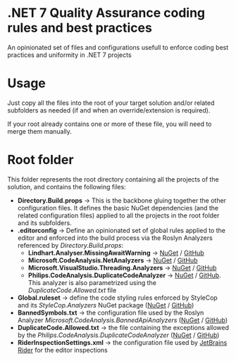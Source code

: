 # .NET 7 Quality Assurance coding rules and best practices
An opinionated set of files and configurations usefull to enforce coding best practices and uniformity in .NET 7 projects

# Usage
Just copy all the files into the root of your target solution and/or related subfolders as needed (if and when an override/extension is required).

If your root already contains one or more of these file, you will need to merge them manually.


# Root folder
This folder represents the root directory containing all the projects of the solution, and contains the following files:

- **Directory.Build.props** → This is the backbone gluing together the other configuration files. It defines the basic NuGet dependencies (and the related configuration files) applied to all the projects in the root folder and its subfolders. 
- **.editorconfig** → Define an opinionated set of global rules applied to the editor and enforced into the build process via the Roslyn Analyzers referenced by _Directory.Build.props_:
  - **Lindhart.Analyser.MissingAwaitWarning** → [NuGet](https://www.nuget.org/packages/Lindhart.Analyser.MissingAwaitWarning/) / [GitHub](https://github.com/ykoksen/unused-task-warning)
  - **Microsoft.CodeAnalysis.NetAnalyzers** → [NuGet](https://www.nuget.org/packages/Microsoft.CodeAnalysis.NetAnalyzers/) / [GitHub](https://github.com/dotnet/roslyn-analyzers)
  - **Microsoft.VisualStudio.Threading.Analyzers** → [NuGet](https://www.nuget.org/packages/Microsoft.VisualStudio.Threading.Analyzers/) / [GitHub](https://github.com/Microsoft/vs-threading)
  - **Philips.CodeAnalysis.DuplicateCodeAnalyzer** → [NuGet](https://www.nuget.org/packages/Philips.CodeAnalysis.DuplicateCodeAnalyzer/) / [GitHub](https://github.com/philips-software/roslyn-analyzers). This analyzer is also parametrized using the _DuplicateCode.Allowed.txt_ file
- **Global.ruleset** → define the code styling rules enforced by StyleCop and its _StyleCop.Analyzers_ NuGet package ([NuGet](https://www.nuget.org/packages/StyleCop.Analyzers/) / [GitHub](https://github.com/DotNetAnalyzers/StyleCopAnalyzers))
- **BannedSymbols.txt** → the configuration file used by the Roslyn Analyzer _Microsoft.CodeAnalysis.BannedApiAnalyzers_ ([NuGet](https://www.nuget.org/packages/Microsoft.CodeAnalysis.BannedApiAnalyzers/) / [GitHub](https://github.com/dotnet/roslyn-analyzers))
- **DuplicateCode.Allowed.txt** → the file containing the exceptions allowed by the _Philips.CodeAnalysis.DuplicateCodeAnalyzer_ ([NuGet](https://www.nuget.org/packages/Philips.CodeAnalysis.DuplicateCodeAnalyzer/) / [GitHub](https://github.com/philips-software/roslyn-analyzers))
- **RiderInspectionSettings.xml** → the configuration file used by [JetBrains Rider](https://www.jetbrains.com/rider/) for the editor inspections
